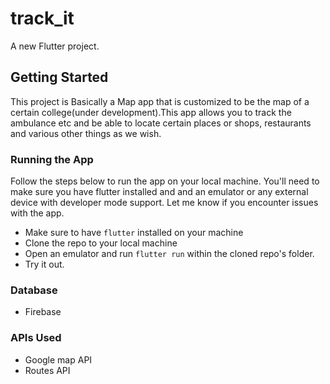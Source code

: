 # track_it

A new Flutter project.

## Getting Started

This project is Basically a Map app that is customized to be the map of a certain college(under development).This app allows you to track the ambulance etc and be able to locate certain places or shops, restaurants and various other things as we wish.

### Running the App

Follow the steps below to run the app on your local machine. You'll need to make sure you have flutter installed and and an emulator or any external device with developer mode support. Let me know if you encounter issues with the app.

* Make sure to have ```flutter``` installed on your machine
* Clone the repo to your local machine
* Open an emulator and run ```flutter run``` within the cloned repo's folder.
* Try it out.

### Database
* Firebase

### APIs Used
* Google map API
* Routes API

